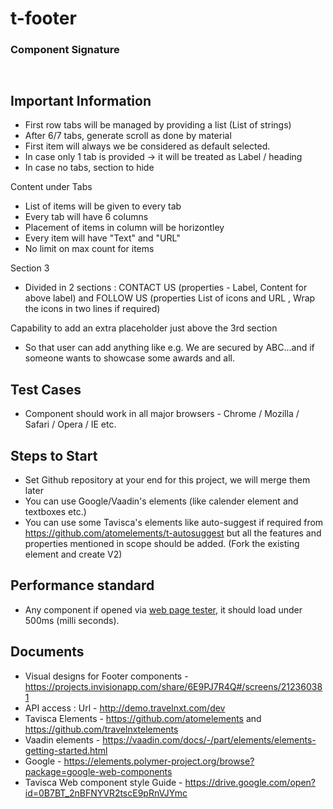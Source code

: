 # t-footer

### Component Signature

```html



```

## Important Information

- First row tabs will be managed by providing a list (List of strings)
- After 6/7 tabs, generate scroll as done by material
- First item will always we be considered as default selected.
- In case only 1 tab is provided -> it will be treated as Label / heading
- In case no tabs, section to hide

Content under Tabs
- List of items will be given to every tab
- Every tab will have 6 columns
- Placement of items in column will be horizontley
- Every item will have "Text" and "URL"
- No limit on max count for items

Section 3
- Divided in 2 sections : CONTACT US (properties - Label, Content for above label) and FOLLOW US (properties List of icons and URL , Wrap the icons in two lines if required)

Capability to add an extra placeholder just above the 3rd section
- So that user can add anything like e.g. We are secured by ABC...and if someone wants to showcase some awards and all.



## Test Cases
- Component should work in all major browsers - Chrome / Mozilla / Safari / Opera / IE etc.

## Steps to Start
- Set Github repository at your end for this project, we will merge them later
- You can use Google/Vaadin's elements (like calender element and textboxes etc.)
- You can use some Tavisca's elements like auto-suggest if required from https://github.com/atomelements/t-autosuggest but all the features and properties mentioned in scope should be added. (Fork the existing element and create V2)

## Performance standard
- Any component if opened via [web page tester](https://www.webpagetest.org/), it should load under 500ms (milli seconds).

## Documents
- Visual designs for Footer components - https://projects.invisionapp.com/share/6E9PJ7R4Q#/screens/212360381
- API access : Url - http://demo.travelnxt.com/dev
- Tavisca Elements - https://github.com/atomelements and https://github.com/travelnxtelements
- Vaadin elements - https://vaadin.com/docs/-/part/elements/elements-getting-started.html
- Google - https://elements.polymer-project.org/browse?package=google-web-components
- Tavisca Web component style Guide - https://drive.google.com/open?id=0B7BT_2nBFNYVR2tscE9pRnVJYmc
